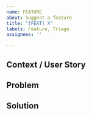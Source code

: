 ```yaml
---
name: FEATURE
about: Suggest a feature
title: "[FEAT] X"
labels: Feature, Triage
assignees: ''

---
```


## Context / User Story

## Problem

## Solution
